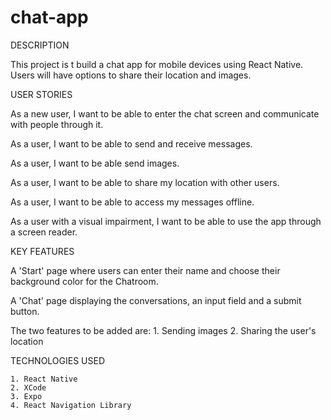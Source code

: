 # chat-app
 
DESCRIPTION

This project is t build a chat app for mobile devices using React Native. Users will have options to share their location and images.

USER STORIES

As a new user, I want to be able to enter the chat screen and communicate with people through it.

As a user, I want to be able to send and receive messages.

As a user, I want to be able send images.

As a user, I want to be able to share my location with other users.

As a user, I want to be able to access my messages offline.

As a user with a visual impairment, I want to be able to use the app through a screen reader.

KEY FEATURES

A 'Start' page where users can enter their name and choose their background color for the Chatroom.

A 'Chat' page displaying the conversations, an input field and a submit button.

The two features to be added are:
    1. Sending images
    2. Sharing the user's location

TECHNOLOGIES USED

    1. React Native
    2. XCode
    3. Expo
    4. React Navigation Library




